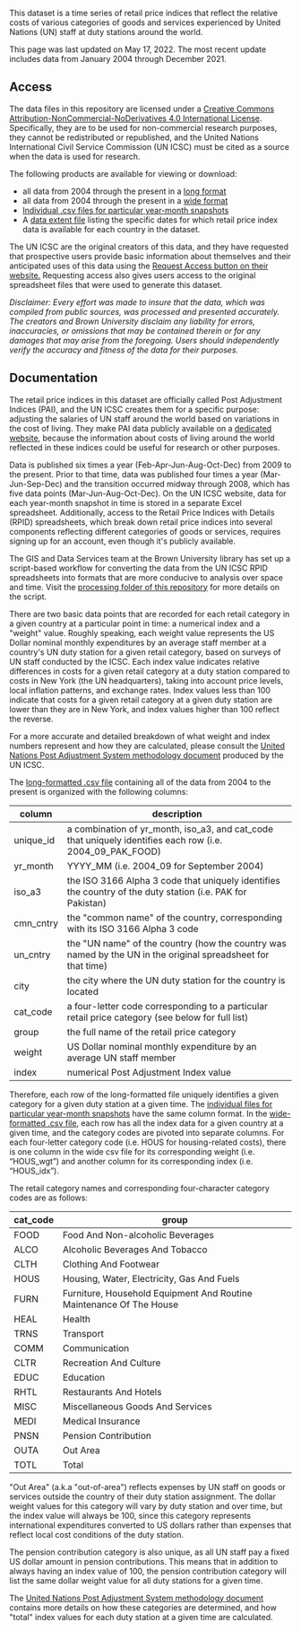This dataset is a time series of retail price indices that reflect the relative costs of various categories of goods and services experienced by United Nations (UN) staff at duty stations around the world.

This page was last updated on May 17, 2022.  The most recent update includes data from January 2004 through December 2021.

## Access

The data files in this repository are licensed under a [Creative Commons Attribution-NonCommercial-NoDerivatives 4.0 International License](https://creativecommons.org/licenses/by-nc-nd/4.0/).  Specifically, they are to be used for non-commercial research purposes, they cannot be redistributed or republished, and the United Nations International Civil Service Commission (UN ICSC) must be cited as a source when the data is used for research.  

The following products are available for viewing or download:
* all data from 2004 through the present in a [long format](https://github.com/Brown-University-Library/geodata_un_retail_idx/blob/main/final_data/aggregate_files/all_un_icsc_rpid.csv) 
* all data from 2004 through the present in a [wide format](https://github.com/Brown-University-Library/geodata_un_retail_idx/blob/main/final_data/aggregate_files/all_un_icsc_rpid_pivoted.csv) 
* [Individual .csv files for particular year-month snapshots](https://github.com/Brown-University-Library/geodata_un_retail_idx/tree/main/final_data/year_month_files) 
* A [data extent file](https://github.com/Brown-University-Library/geodata_un_retail_idx/blob/main/final_data/aggregate_files/data_extent.csv) listing the specific dates for which retail price index data is available for each country in the dataset.

The UN ICSC are the original creators of this data, and they have requested that prospective users provide basic information about themselves and their anticipated uses of this data using the [Request Access button on their website.](https://icsc.un.org/Home/DataRPI)  Requesting access also gives users access to the original spreadsheet files that were used to generate this dataset.

_Disclaimer: Every effort was made to insure that the data, which was compiled from public sources, was processed and presented accurately. The creators and Brown University disclaim any liability for errors, inaccuracies, or omissions that may be contained therein or for any damages that may arise from the foregoing. Users should independently verify the accuracy and fitness of the data for their purposes._

## Documentation

The retail price indices in this dataset are officially called Post Adjustment Indices (PAI), and the UN ICSC creates them for a specific purpose: adjusting the salaries of UN staff around the world based on variations in the cost of living.  They make PAI data publicly available on a [dedicated website](https://unicsc.org/Home/DataRPI), because the information about costs of living around the world reflected in these indices could be useful for research or other purposes. 

Data is published six times a year (Feb-Apr-Jun-Aug-Oct-Dec) from 2009 to the present. Prior to that time, data was published four times a year (Mar-Jun-Sep-Dec) and the transition occurred midway through 2008, which has five data points (Mar-Jun-Aug-Oct-Dec). On the UN ICSC website, data for each year-month snapshot in time is stored in a separate Excel spreadsheet.  Additionally, access to the Retail Price Indices with Details (RPID) spreadsheets, which break down retail price indices into several components reflecting different categories of goods or services, requires signing up for an account, even though it's publicly available.

The GIS and Data Services team at the Brown University library has set up a script-based workflow for converting the data from the UN ICSC RPID spreadsheets into formats that are more conducive to analysis over space and time.  Visit the [processing folder of this repository](https://github.com/Brown-University-Library/geodata_un_retail_idx/tree/main/processing) for more details on the script.

There are two basic data points that are recorded for each retail category in a given country at a particular point in time: a numerical index and a "weight" value.  Roughly speaking, each weight value represents the US Dollar nominal monthly expenditures by an average staff member at a country's UN duty station for a given retail category, based on surveys of UN staff conducted by the ICSC.  Each index value indicates relative differences in costs for a given retail category at a duty station compared to costs in New York (the UN headquarters), taking into account price levels, local inflation patterns, and exchange rates.  Index values less than 100 indicate that costs for a given retail category at a given duty station are lower than they are in New York, and index values higher than 100 reflect the reverse.  

For a more accurate and detailed breakdown of what weight and index numbers represent and how they are calculated, please consult the [United Nations Post Adjustment System methodology document](https://github.com/Brown-University-Library/geodata_un_retail_idx/blob/main/original_data/PABooklet.pdf) produced by the UN ICSC.

The [long-formatted .csv file](https://github.com/Brown-University-Library/geodata_un_retail_idx/blob/main/final_data/aggregate_files/all_un_icsc_rpid.csv) containing all of the data from 2004 to the present is organized with the following columns:

| column     | description |
| --------- | ------------ |
| unique_id  | a combination of yr_month, iso_a3, and cat_code that uniquely identifies each row (i.e. 2004_09_PAK_FOOD) |
| yr_month   | YYYY_MM (i.e. 2004_09 for September 2004) |
| iso_a3     | the ISO 3166 Alpha 3 code that uniquely identifies the country of the duty station (i.e. PAK for Pakistan) |
| cmn_cntry  | the "common name" of the country, corresponding with its ISO 3166 Alpha 3 code |
| un_cntry   | the "UN name" of the country (how the country was named by the UN in the original spreadsheet for that time) |
| city       | the city where the UN duty station for the country is located |
| cat_code   | a four-letter code corresponding to a particular retail price category (see below for full list) |
| group      | the full name of the retail price category |
| weight     | US Dollar nominal monthly expenditure by an average UN staff member |
| index      | numerical Post Adjustment Index value |

Therefore, each row of the long-formatted file uniquely identifies a given category for a given duty station at a given time.  The [individual files for particular year-month snapshots](https://github.com/Brown-University-Library/geodata_un_retail_idx/tree/main/final_data/year_month_files) have the same column format.  In the [wide-formatted .csv file](https://github.com/Brown-University-Library/geodata_un_retail_idx/blob/main/final_data/aggregate_files/all_un_icsc_rpid_pivoted.csv), each row has all the index data for a given country at a given time, and the category codes are pivoted into separate columns.  For each four-letter category code (i.e. HOUS for housing-related costs), there is one column in the wide csv file for its corresponding weight (i.e. “HOUS_wgt”) and another column for its corresponding index (i.e. “HOUS_idx”). 

The retail category names and corresponding four-character category codes are as follows:

| cat_code  | group                                                                |
| ---------- | ------------ |
| FOOD      | Food And Non-alcoholic Beverages                                     |
| ALCO      | Alcoholic Beverages And Tobacco                                      |
| CLTH      | Clothing And Footwear                                                |
| HOUS      | Housing, Water, Electricity, Gas And Fuels                           |
| FURN      | Furniture, Household Equipment And Routine Maintenance Of The House  |
| HEAL      | Health                                                               |
| TRNS      | Transport                                                            |
| COMM      | Communication                                                        |
| CLTR      | Recreation And Culture                                               |
| EDUC      | Education                                                            |
| RHTL      | Restaurants And Hotels                                               |
| MISC      | Miscellaneous Goods And Services                                     |
| MEDI      | Medical Insurance                                                    |
| PNSN      | Pension Contribution                                                 |
| OUTA      | Out Area                                                             |
| TOTL      | Total                                                                |

  
"Out Area" (a.k.a "out-of-area") reflects expenses by UN staff on goods or services outside the country of their duty station assignment.  The dollar weight values for this category will vary by duty station and over time, but the index value will always be 100, since this category represents international expenditures converted to US dollars rather than expenses that reflect local cost conditions of the duty station.  

The pension contribution category is also unique, as all UN staff pay a fixed US dollar amount in pension contributions.  This means that in addition to always having an index value of 100, the pension contribution category will list the same dollar weight value for all duty stations for a given time.  

The [United Nations Post Adjustment System methodology document](https://github.com/Brown-University-Library/geodata_un_retail_idx/blob/main/original_data/PABooklet.pdf) contains more details on how these categories are determined, and how "total" index values for each duty station at a given time are calculated.

